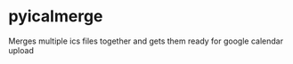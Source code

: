 pyicalmerge
===========

Merges multiple ics files together and gets them ready for google calendar upload
